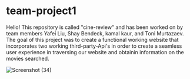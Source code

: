 # team-project1

Hello!
This repository is called "cine-review" and has been worked on by team members Yafei Liu, Shay Bendeck, kamal kaur, and Toni Murtazaev. The goal of this project was to create a functional working website that incorporates two working third-party-Api's in order to create a seamless user experience in traversing our website and obtainin information on the movies searched.

![Screenshot (34)](https://user-images.githubusercontent.com/104277419/170647246-a6e5af13-2e5a-4c4a-b6d5-ce699041a580.png)
